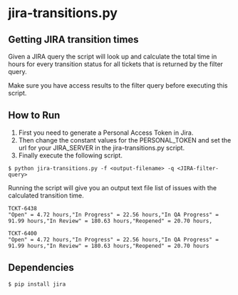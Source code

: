# jira-transitions.py
## Getting JIRA transition times
Given a JIRA query the script will look up and calculate the total time in hours for every transition status for all tickets that is returned by the filter query. 

Make sure you have access results to the filter query before executing this script.

## How to Run
1. First you need to generate a Personal Access Token in Jira.
2. Then change the constant values for the PERSONAL_TOKEN and set the url for your JIRA_SERVER in the jira-transitions.py script.
3. Finally execute the following script.
```
$ python jira-transitions.py -f <output-filename> -q <JIRA-filter-query>
```

Running the script will give you an output text file list of issues with the calculated transition time.

```
TCKT-6438
"Open" = 4.72 hours,"In Progress" = 22.56 hours,"In QA Progress" = 91.99 hours,"In Review" = 180.63 hours,"Reopened" = 20.70 hours,

TCKT-6400
"Open" = 4.72 hours,"In Progress" = 22.56 hours,"In QA Progress" = 91.99 hours,"In Review" = 180.63 hours,"Reopened" = 20.70 hours
```


## Dependencies
```
$ pip install jira
```